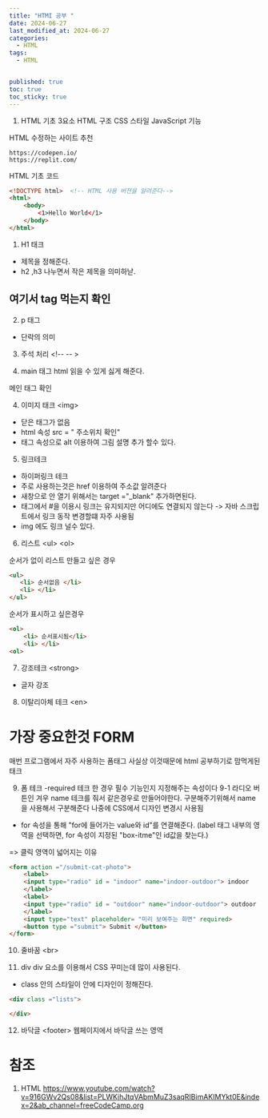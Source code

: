 ```yaml
---
title: "HTMI 공부 "
date: 2024-06-27
last_modified_at: 2024-06-27
categories:
  - HTML
tags:
  - HTML


published: true
toc: true
toc_sticky: true
---
```



1. HTML 기초
3요소 
HTML 구조
CSS 스타일
JavaScript 기능


 HTML 수정하는 사이트 추천

 ```
https://codepen.io/
https://replit.com/
 ```

HTML 기초 코드
```html
<!DOCTYPE html>  <!-- HTML 사용 버젼을 알려준다-->
<html>
    <body>
        <1>Hello World</1>
    </body>
</html>
```


1. H1 태크
- 제목을 정해준다.
- h2 ,h3 나누면서 작은 제목을 의미하낟.


<h2> 여기서 tag 먹는지 확인 </h2>


2. p 태그
- 단락의 의미

3. 주석 처리  <!-- -- >


4. main 태그 
html 읽을 수 있게 싫게 해준다.

<main>
 <p> 메인 태그 확인 </p>
 </main>

4.  이미지 태크             \<img>
 - 닫은 태그가 없음
 - html 속성 src = " 주소위치 확인"
 - 태그 속성으로 alt 이용하여 그림 설명 추가 할수 있다.

5. 링크테크 <a>
 - 하이퍼링크 테크 
 - 주로 사용하는것은 href 이용하여 주소값 알려준다
 - 새창으로 안 열기 위해서는 target ="_blank" 추가하면된다.
 - 태그에서 #을 이용시 링크는 유지되지만 어디에도 연결되지 않는다
  -> 자바 스크립트에서 링크 동작 변경할떄 자주 사용됨
 - img 에도 링크 널수 있다.

 6. 리스트 \<ul> \<ol>

순서가 없이 리스트 만들고 싶은 경우 
 ```html
 <ul>
    <li> 순서없음 </li>
    <li> </li>
 </ul>
 ```

 순서가 표시하고 싶은경우


```html
<ol>
    <li> 순서표시됨</li>
    <li> </li>
<ol>

```

7. 강조테크 \<strong>
 - 글자 강조 
8. 이탈리아체 테크 \<en>


# 가장 중요한것 FORM
매번 프로그램에서 자주 사용하는 폼태그
사실상 이것때문에 html 공부하기로 맘먹게된 태크

9. 폼 테크
 -required 테크 한 경우 필수 기능인지 지정해주는 속성이다
9-1 라디오 버튼인 겨우 name 테크를 줘서 같은경우로 만들어야한다. 
구분해주기위해서 name 을 사용해서 구분해준다 나중에 CSS에서 디자인 변경시 사용됨

 - for 속성을 통해 
"for에 들어가는 value와 id"를 연결해준다.
(label 태그 내부의 영역을 선택하면,
for 속성이 지정된 "box-itme"인 id값을 찾는다.)

=> 클릭 영역이 넓어지는 이유


``` html
<form action ="/submit-cat-photo">
    <label> 
    <input type="radio" id = "indoor" name="indoor-outdoor"> indoor
    </label>
    <label>
    <input type="radio" id = "outdoor" name="indoor-outdoor"> outdoor
    </label>
    <input type="text" placeholder= "미리 보여주는 화면" required>
    <button type ="submit"> Submit </button>
</form>
```

10.  줄바꿈 \<br>


11. div
div 요소를 이용해서 CSS 꾸미는데 많이 사용된다.
- class 안의 스타일이 안에 디자인이 정해진다.
```html
<div class ="lists">

</div>
```

12. 바닥글 \<footer>
웹페이지에서 바닥글 쓰는 영역

# 참조
1. HTML 
https://www.youtube.com/watch?v=916GWv2Qs08&list=PLWKjhJtqVAbmMuZ3saqRIBimAKIMYkt0E&index=2&ab_channel=freeCodeCamp.org